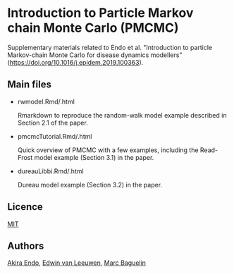 # Introduction to Particle Markov chain Monte Carlo (PMCMC)
Supplementary materials related to Endo et al. "Introduction to particle Markov-chain Monte Carlo for disease dynamics modellers" (https://doi.org/10.1016/j.epidem.2019.100363).

## Main files
* rwmodel.Rmd/.html

  Rmarkdown to reproduce the random-walk model example described in Section 2.1 of the paper.

* pmcmcTutorial.Rmd/.html

  Quick overview of PMCMC with a few examples, including the Read-Frost model example (Section 3.1) in the paper.

* dureauLibbi.Rmd/.html

  Dureau model example (Section 3.2) in the paper.

## Licence

[MIT](https://github.com/akira-endo/Intro-PMCMC/blob/master/LICENSE)

## Authors

[Akira Endo](https://github.com/akira-endo), 
[Edwin van Leeuwen](https://github.com/BlackEdder), 
[Marc Baguelin](https://github.com/MJomaba)
